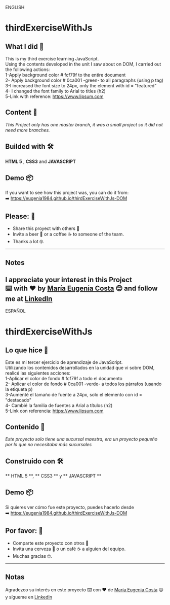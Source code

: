ENGLISH

# thirdExerciseWithJs
## What I did 🚀

This is my third exercise learning JavaScript. <br/>
Using the contents developed in the unit I saw about on DOM, I carried out the following actions: <br/>
1-Apply background color # fcf79f to the entire document <br/>
2- Apply background color # 0ca001 -green- to all paragraphs (using p tag) <br/>
3-I increased the font size to 24px, only the element with id = "featured" <br/>
4- I changed the font family to Arial to titles (h2) <br/>
5-Link with reference: https://www.lipsum.com

## Content 🚀
_This Project only has one master branch, it was a small project so it did not need more branches._

## Builded with 🛠️
**HTML 5** ,  **CSS3** and **JAVASCRIPT** 

## Demo 📦
If you want to see how this project was, you can do it from: <br>
:arrow_right: https://eugenia1984.github.io/thirdExerciseWithJs-DOM 

## Please: 🎁

* Share this proyect with others 📢
* Invite a beer 🍺 or a coffee ☕  to someone of the team. 
* Thanks a lot 🤓.

---
## Notes
I appreciate your interest in this Project <br/>
⌨️ with ❤️ by [María Eugenia Costa](https://github.com/eugenia1984) 😊 and follow me at [LinkedIn]( http://www.linkedin.com/in/maríaeugeniacosta) 
---

ESPAÑOL

# thirdExerciseWithJs
## Lo que hice 🚀

Este es mi tercer ejercicio de aprendizaje de JavaScript. <br/>
Utilizando los contenidos desarrollados en la unidad que vi sobre DOM, realicé las siguientes acciones: <br/>
1-Aplicar el color de fondo # fcf79f a todo el documento <br/>
2- Aplicar el color de fondo # 0ca001 -verde- a todos los párrafos (usando la etiqueta p) <br/>
3-Aumenté el tamaño de fuente a 24px, solo el elemento con id = "destacado" <br/>
4- Cambié la familia de fuentes a Arial a títulos (h2) <br/>
5-Link con referencia: https://www.lipsum.com

## Contenido 🚀
_Este proyecto solo tiene una sucursal maestra, era un proyecto pequeño por lo que no necesitaba más sucursales_

## Construido con 🛠️
** HTML 5 **, ** CSS3 ** y ** JAVASCRIPT **

## Demo 📦
Si quieres ver cómo fue este proyecto, puedes hacerlo desde <br> 
:arrow_right:  https://eugenia1984.github.io/thirdExerciseWithJs-DOM 

## Por favor: 🎁

* Comparte este proyecto con otros 📢
* Invita una cerveza 🍺 o un café ☕ a alguien del equipo.
* Muchas gracias 🤓.

---
## Notas
Agradezco su interés en este proyecto 
⌨️ con ❤️ de [María Eugenia Costa](https://github.com/eugenia1984) 😊 y sígueme en [LinkedIn](http://www.linkedin.com/in/maríaeugeniacosta)

